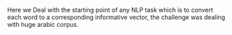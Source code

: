 Here we Deal with the starting point of any NLP task which is to convert each word to a corresponding informative vector, the challenge was dealing with huge arabic corpus. 

